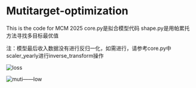 # Mutitarget-optimization
This is the code for MCM 2025 
core.py是拟合模型代码    shape.py是用帕累托方法寻找多目标最优值

注：模型最后收入数据没有进行反归一化，如需进行，请参考core.py中scaler_yearly进行inverse_transform操作

![loss](https://github.com/user-attachments/assets/8af0593e-3234-4050-896b-2e6d418f07a8)

![muti——low](https://github.com/user-attachments/assets/6199fef1-a1ab-4a42-a05c-098360dfc99b)
